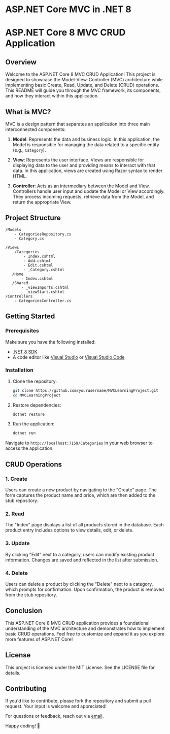 # ASP.NET Core MVC in .NET 8
# ASP.NET Core 8 MVC CRUD Application

## Overview

Welcome to the ASP.NET Core 8 MVC CRUD Application! This project is designed to showcase the Model-View-Controller (MVC) architecture while implementing basic Create, Read, Update, and Delete (CRUD) operations. This README will guide you through the MVC framework, its components, and how they interact within this application.

## What is MVC?

MVC is a design pattern that separates an application into three main interconnected components:

1. **Model**: Represents the data and business logic. In this application, the Model is responsible for managing the data related to a specific entity (e.g., `Category`).
   
2. **View**: Represents the user interface. Views are responsible for displaying data to the user and providing means to interact with that data. In this application, views are created using Razor syntax to render HTML.

3. **Controller**: Acts as an intermediary between the Model and View. Controllers handle user input and update the Model or View accordingly. They process incoming requests, retrieve data from the Model, and return the appropriate View.

## Project Structure

```
/Models
    - CategoriesRepository.cs
    - Category.cs

/Views  
    /Categories  
        - Index.cshtml  
        - Add.cshtml  
        - Edit.cshtml  
        - _Category.cshtml
   /Home
       - Index.cshtml
   /Shared
       - _viewImports.cshtml
       - _viewStart.cshtml
/Controllers  
    - CategoriesController.cs  
```

## Getting Started

### Prerequisites

Make sure you have the following installed:

- [.NET 8 SDK](https://dotnet.microsoft.com/download/dotnet/8.0)
- A code editor like [Visual Studio](https://visualstudio.microsoft.com/) or [Visual Studio Code](https://code.visualstudio.com/)

### Installation

1. Clone the repository:
   ```bash  
   git clone https://github.com/yourusername/MVCLearningProject.git  
   cd MVCLearningProject  
   ```

2. Restore dependencies:
   ```bash  
   dotnet restore  
   ```

3. Run the application:
   ```bash  
   dotnet run  
   ```

Navigate to `http://localhost:7159/Categories` in your web browser to access the application.

## CRUD Operations

### 1. Create

Users can create a new product by navigating to the "Create" page. The form captures the product name and price, which are then added to the stub repository.

### 2. Read

The "Index" page displays a list of all products stored in the database. Each product entry includes options to view details, edit, or delete.

### 3. Update

By clicking "Edit" next to a category, users can modify existing product information. Changes are saved and reflected in the list after submission.

### 4. Delete

Users can delete a product by clicking the "Delete" next to a category, which prompts for confirmation. Upon confirmation, the product is removed from the stub repository.

## Conclusion

This ASP.NET Core 8 MVC CRUD application provides a foundational understanding of the MVC architecture and demonstrates how to implement basic CRUD operations. Feel free to customize and expand it as you explore more features of ASP.NET Core!

## License

This project is licensed under the MIT License. See the LICENSE file for details.

## Contributing

If you'd like to contribute, please fork the repository and submit a pull request. Your input is welcome and appreciated!

For questions or feedback, reach out via [email](mailto:gargaruhi9@gmail.com.com).

Happy coding! 🎉
